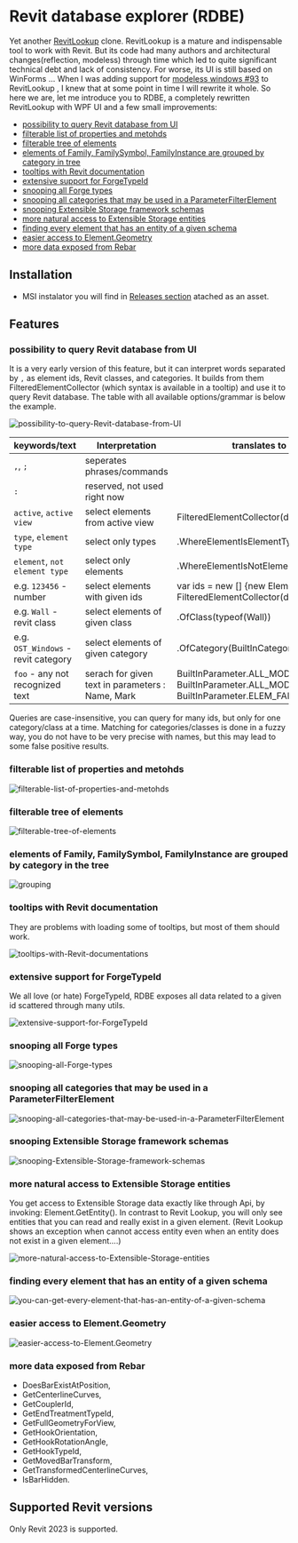 # Revit database explorer (RDBE)

Yet another [RevitLookup](https://github.com/jeremytammik/RevitLookup) clone. RevitLookup is a mature and indispensable tool to work with Revit. But its code had many authors and architectural changes(reflection, modeless) through time which led to quite significant technical debt and lack of consistency. For worse, its UI is still based on WinForms ... When I was adding support for [modeless windows #93](https://github.com/jeremytammik/RevitLookup/pull/93) to RevitLookup , I knew that at some point in time I will rewrite it whole. So here we are, let me introduce you to RDBE, a completely rewritten RevitLookup with WPF UI and a few small improvements:

- [possibility to query Revit database from UI](#possibility-to-query-Revit-database-from-UI)
- [filterable list of properties and metohds](#filterable-list-of-properties-and-metohds)
- [filterable tree of elements](#filterable-tree-of-elements)
- [elements of Family, FamilySymbol, FamilyInstance are grouped by category in tree](#grouping)
- [tooltips with Revit documentation](#tooltips-with-Revit-documentation)
- [extensive support for ForgeTypeId](#extensive-support-for-ForgeTypeId)
- [snooping all Forge types](#snooping-all-Forge-types)
- [snooping all categories that may be used in a ParameterFilterElement](#snooping-all-categories-that-may-be-used-in-a-ParameterFilterElement)
- [snooping Extensible Storage framework schemas](#snooping-Extensible-Storage-framework-schemas)
- [more natural access to Extensible Storage entities](#more-natural-access-to-Extensible-Storage-entities)
- [finding every element that has an entity of a given schema](#finding-every-element-that-has-an-entity-of-a-given-schema)
- [easier access to Element.Geometry](#geometry)
- [more data exposed from Rebar](#more-data-exposed-from-rebar)

## Installation

- MSI instalator you will find in [Releases section](https://github.com/NeVeSpl/RevitDBExplorer/releases/latest) atached as an asset.


## Features

### possibility to query Revit database from UI

It is a very early version of this feature, but it can interpret words separated by `,` as element ids, Revit classes, and categories. It builds from them FilteredElementCollector (which syntax is available in a tooltip) and use it to query Revit database. The table with all available options/grammar is below the example.

![possibility-to-query-Revit-database-from-UI](documentation/examples/possibility-to-query-Revit-database-from-UI.gif)
 
keywords/text | Interpretation | translates to in Revit Api
----------|------------| ----
`,`, `;` | seperates phrases/commands
`:` | reserved, not used right now
`active`, `active view` | select elements from active view | FilteredElementCollector(doc, doc.ActiveView.Id)
`type`, `element type`  | select only types | .WhereElementIsElementType()
`element`, `not element type` | select only elements | .WhereElementIsNotElementType()
e.g. `123456` - number | select elements with given ids  | var ids = new [] {new ElementId(123456)} </br>FilteredElementCollector(document, ids)
e.g. `Wall` - revit class | select elements of given class | .OfClass(typeof(Wall))
e.g. `OST_Windows` - revit category | select elements of given category | .OfCategory(BuiltInCategory.OST_Windows)
`foo` - any not recognized text | serach for given text in parameters : Name, Mark |BuiltInParameter.ALL_MODEL_TYPE_NAME, BuiltInParameter.ALL_MODEL_MARK, BuiltInParameter.ELEM_FAMILY_AND_TYPE_PARAM

Queries are case-insensitive, you can query for many ids, but only for one category/class at a time. Matching for categories/classes is done in a fuzzy way, you do not have to be very precise with names, but this may lead to some false positive results.


### filterable list of properties and metohds 

![filterable-list-of-properties-and-metohds](documentation/examples/filterable-list-of-properties-and-metohds.gif)

### filterable tree of elements

![filterable-tree-of-elements](documentation/examples/filterable-tree-of-elements.gif)

### <a name="grouping"></a>elements of Family, FamilySymbol, FamilyInstance are grouped by category in the tree

![grouping](documentation/examples/grouping.png)

### tooltips with Revit documentation

They are problems with loading some of tooltips, but most of them should work.

![tooltips-with-Revit-documentations](documentation/examples/tooltips-with-Revit-documentation.png)

### extensive support for ForgeTypeId

We all love (or hate) ForgeTypeId, RDBE exposes all data related to a given id scattered through many utils.

![extensive-support-for-ForgeTypeId](documentation/examples/extensive-support-for-ForgeTypeId.gif)

### snooping all Forge types

![snooping-all-Forge-types](documentation/examples/snooping-all-Forge-types.png)

### snooping all categories that may be used in a ParameterFilterElement

![snooping-all-categories-that-may-be-used-in-a-ParameterFilterElement](documentation/examples/snooping-all-categories-that-may-be-used-in-a-ParameterFilterElement.png)

### snooping Extensible Storage framework schemas

![snooping-Extensible-Storage-framework-schemas](documentation/examples/snooping-Extensible-Storage-framework-schemas.png)

### more natural access to Extensible Storage entities

You get access to Extensible Storage data exactly like through Api, by invoking: Element.GetEntity(). In contrast to Revit Lookup, you will only see entities that you can read and really exist in a given element. (Revit Lookup shows an exception when cannot access entity even when an entity does not exist in a given element....)

![more-natural-access-to-Extensible-Storage-entities](documentation/examples/more-natural-access-to-Extensible-Storage-entities.gif)

### finding every element that has an entity of a given schema

![you-can-get-every-element-that-has-an-entity-of-a-given-schema](documentation/examples/you-can-get-every-element-that-has-an-entity-of-a-given-schema.png)

### <a name="geometry"></a>easier access to Element.Geometry

![easier-access-to-Element.Geometry](documentation/examples/easier-access-to-Element.Geometry.gif)


### more data exposed from Rebar

- DoesBarExistAtPosition, 
- GetCenterlineCurves, 
- GetCouplerId, 
- GetEndTreatmentTypeId, 
- GetFullGeometryForView,
- GetHookOrientation,
- GetHookRotationAngle, 
- GetHookTypeId,
- GetMovedBarTransform,
- GetTransformedCenterlineCurves,
- IsBarHidden.


## Supported Revit versions

Only Revit 2023 is supported.
